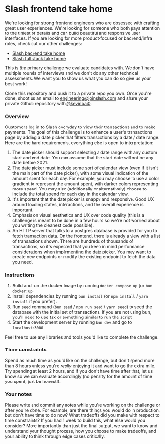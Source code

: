 # Slash frontend take home

We're looking for strong frontend engineers who are obsessed with crafting great user experiences. We're looking for someone who both pays attention to the tiniest of details and can build beautiful and responsive user interfaces. If you are looking for more product-focused or backend/infra roles, check out our other challenges:

- [Slash backend take home](https://github.com/kevinbai0/slash-backend-take-home)
- [Slash full stack take home](https://github.com/kevinbai0/slash-fullstack-take-home)

This is *the* primary challenge we evaluate candidates with. We don't have multiple rounds of interviews and we don't do any other technical assessments. We want you to show us what you can do so give us your best work!

Clone this repository and push it to a private repo you own. Once you're done, shoot us an email to [engineering@joinslash.com](mailto:engineering@joinslash.com) and share your private Github repository with [@kevinbai0](https://github.com/kevinbai0).

### Overview

Customers log in to Slash everyday to view their transactions and to make payments. The goal of this challenge is to enhance a user's transactions page by adding a date picker that filters transactions by a date / date range. Here are the hard requirements, everything else is open to interpretation:

1. The date picker should support selecting a date range with any custom start and end date. You can assume that the start date will not be any date before 2021.
2. The date picker must include some sort of calendar view (even if it isn't the main part of the date picker), with some visual indication of the amount spent for each day. For example, you may choose to use a color gradient to represent the amount spent, with darker colors representing more spend. You may also (additionally or alternatively) choose to include the total spend for each day in the calendar view.
3. It's important that the date picker is snappy and responsive. Good UX around loading states, interactions, and the overall experience is important.
4. Emphasis on visual aesthetics and UX over code quality (this is a challenge is meant to be done in a few hours so we're not worried about you writing the cleanest code possible).
5. An HTTP server that talks to a postgres database is provided for you to fetch transaction data. On the frontend, there is already a view with a list of transactions shown. There are hundreds of thousands of transactions, so it's expected that you keep in mind performance considerations when implementing the date picker. You may want to create new endpoints or modify the existing endpoint to fetch the data you need.


### Instructions

1. Build and run the docker image by running `docker compose up` (or `bun docker:up`)
2. Install dependencies by running `bun install` (or `npm install` / `yarn install` if you prefer).
3. Run `seed` command (`bun seed` / `npm run seed` / `yarn seed`) to seed the database with the initial set of transactions. If you are not using bun, you'll need to use tsx or something similar to run the script.
4. Start the development server by running `bun dev` and go to `localhost:3000`

Feel free to use any libraries and tools you'd like to complete the challenge.

### Time constraints

Spend as much time as you'd like on the challenge, but don't spend more than 8 hours unless you're _really_ enjoying it and want to go the extra mile. Try spending at least 2 hours, and if you don't have time after that, let us know so we can evaluate accordingly (no penalty for the amount of time you spent, just be honest!).

### Your notes

Please write and commit any notes while you're working on the challenge or after you're done. For example, are there things you would do in production, but don't have time to do now? What tradeoffs did you make with respect to time constraints? If you had 1 week to build this, what else would you consider? More importantly than just the final output, we want to know and understand your thought process, how you choose to make tradeoffs, and your ability to think through edge cases critically.
